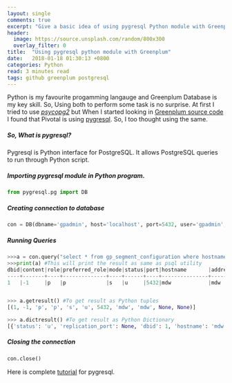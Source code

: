 ```yaml
---
layout: single
comments: true
excerpt: "Give a basic idea of using pygresql Python module with Greenplum and PostgreSQL"
header:
  image: https://source.unsplash.com/random/800x300
  overlay_filter: 0
title:  "Using pygresql python module with Greenplum"
date:   2018-01-18 01:30:13 +0800
categories: Python
read: 3 minutes read
tags: github greenplum postgresql
---
```


Python is my favourite progamming langauge and Greenplum Database is my key skill. So, Using both to perform some task is no surprise. At first I tried to use [_psycopg2_](http://initd.org/psycopg/) but When I started looking in [Greenplum source code](https://github.com/greenplum-db/gpdb) I found that Pivotal is using [pygresql](http://www.pygresql.org). So, I too thought using the same.

##### So, What is pygresql?
Pygresql is Python interface for PostgreSQL. It allows PostgreSQL queries to run through Python script.

##### Importing pygresql module in Python program.

```python
from pygresql.pg import DB
```

##### Creating connection to database

```python
con = DB(dbname='gpadmin', host='localhost', port=5432, user='gpadmin', passwd='changeme')
```

##### Running Queries

```python
>>>a = con.query("select * from gp_segment_configuration where hostname=mdw")
>>>print(a) #This will print the result as same as psql utility
dbid|content|role|preferred_role|mode|status|port|hostname       |address|replication_port|san_mounts
----+-------+----+--------------+----+------+----+---------------+-------+----------------+----------
1   |-1     |p   |p             |s   |u     |5432|mdw            |mdw    |                |


>>> a.getresult() #To get result as Python tuples
[(1, -1, 'p', 'p', 's', 'u', 5432, 'mdw', 'mdw', None, None)]

>>> a.dictresult() #To get result as Python Dictionary
[{'status': 'u', 'replication_port': None, 'dbid': 1, 'hostname': 'mdw', 'preferred_role': 'p', 'content': -1, 'role': 'p', 'mode': 's', 'address': 'mdw', 'san_mounts': None, 'port': 5432}]
```



##### Closing the connection

```python
con.close()
```

Here is complete [tutorial](http://www.pygresql.org/contents/tutorial.html) for pygresql.
